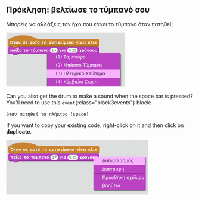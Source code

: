 ## Πρόκληση: βελτίωσε το τύμπανό σου

Μπορείς να αλλάξεις τον ήχο που κάνει το τύμπανο όταν πατηθεί;

![screenshot](images/band-drum-sound.png)

Can you also get the drum to make a sound when the space bar is pressed? You'll need to use this `event`{:class="block3events"} block:

```blocks3
όταν πατηθεί το πλήκτρο [space]
```

If you want to copy your existing code, right-click on it and then click on **duplicate**.

![screenshot](images/band-duplicate-code.png)